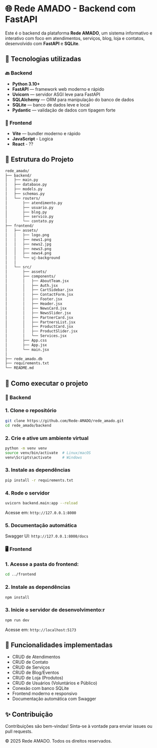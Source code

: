 # 🌐 Rede AMADO - Backend com FastAPI

Este é o backend da plataforma **Rede AMADO**, um sistema informativo e interativo com foco em atendimentos, serviços, blog, loja e contatos, desenvolvido com **FastAPI** e **SQLite**.

## 🚀 Tecnologias utilizadas

### 🔙 Backend

- **Python 3.10+**
- **FastAPI** — framework web moderno e rápido
- **Uvicorn** — servidor ASGI leve para FastAPI
- **SQLAlchemy** — ORM para manipulação do banco de dados
- **SQLite** — banco de dados leve e local
- **Pydantic** — validação de dados com tipagem forte

### 🎨 Frontend

- **Vite** — bundler moderno e rápido
- **JavaScript** - Logica
- **React** - ??

## 📁 Estrutura do Projeto

```bash
rede_amado/
├── backend/
│   ├── main.py
│   ├── database.py
│   ├── models.py
│   ├── schemas.py
│   └── routers/
│       ├── atendimento.py
│       ├── usuario.py
│       ├── blog.py
│       ├── servico.py
│       └── contato.py
├── frontend/
│   ├── assets/
│   │   ├── logo.png
│   │   ├── news1.png
│   │   ├── news2.jpg
│   │   ├── news3.png
│   │   ├── news4.png
│   │   └── uj-background
│   │
│   └── src/
│       ├── assets/
│       ├── components/
│       │   ├── AboutTeam.jsx
│       │   ├── Auth.jsx
│       │   ├── CartSidebar.jsx
│       │   ├── ContactForm.jsx
│       │   ├── Footer.jsx
│       │   ├── Header.jsx
│       │   ├── NewsCard.jsx
│       │   ├── NewsSlider.jsx
│       │   ├── PartnerCard.jsx
│       │   ├── PartnersList.jsx
│       │   ├── ProductCard.jsx
│       │   ├── ProductSlider.jsx
│       │   └── Services.jsx
│       ├── App.css
│       ├── App.jsx
│       └── main.jsx
│
├── rede_amado.db
├── requirements.txt
└── README.md

```

## 🧪 Como executar o projeto

### 🔧 Backend

### 1. Clone o repositório
```bash
git clone https://github.com/Rede-AMADO/rede_amado.git
cd rede_amado/backend
``` 

### 2. Crie e ative um ambiente virtual
```bash
python -m venv venv
source venv/bin/activate  # Linux/macOS
venv\Scripts\activate     # Windows
```

### 3. Instale as dependências
```bash
pip install -r requirements.txt
```

### 4. Rode o servidor
```bash
uvicorn backend.main:app --reload
```
Acesse em: `http://127.0.0.1:8000`

### 5. Documentação automática

Swagger UI: `http://127.0.0.1:8000/docs`

### 🖥️ Frontend

### 1. Acesse a pasta do frontend:
```bash
cd ../frontend
``` 

### 2. Instale as dependências
```bash
npm install
```

### 3. Inicie o servidor de desenvolvimento:r
```bash
npm run dev
```
Acesse em: `http://localhost:5173`

## 📌 Funcionalidades implementadas

- CRUD de Atendimentos
- CRUD de Contato
- CRUD de Serviços
- CRUD de Blog/Eventos
- CRUD de Loja (Produtos)
- CRUD de Usuários (Voluntários e Público)
- Conexão com banco SQLite
- Frontend moderno e responsivo
- Documentação automática com Swagger

## ✨ Contribuição

Contribuições são bem-vindas! Sinta-se à vontade para enviar issues ou pull requests.

© 2025 Rede AMADO. Todos os direitos reservados.